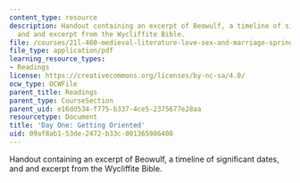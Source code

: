```yaml
---
content_type: resource
description: Handout containing an excerpt of Beowulf, a timeline of significant dates,
  and and excerpt from the Wycliffite Bible.
file: /courses/21l-460-medieval-literature-love-sex-and-marriage-spring-2015/09af8ab153de2472b33c001365986408_MIT21L_460S15_Handout.pdf
file_type: application/pdf
learning_resource_types:
- Readings
license: https://creativecommons.org/licenses/by-nc-sa/4.0/
ocw_type: OCWFile
parent_title: Readings
parent_type: CourseSection
parent_uid: e16dd534-f775-b337-4ce5-2375677e28aa
resourcetype: Document
title: 'Day One: Getting Oriented'
uid: 09af8ab1-53de-2472-b33c-001365986408
---
```

Handout containing an excerpt of Beowulf, a timeline of significant dates, and and excerpt from the Wycliffite Bible.